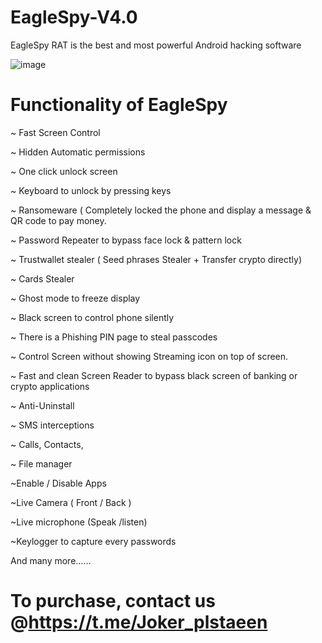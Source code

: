 # EagleSpy-V4.0
EagleSpy RAT is the best and most powerful Android hacking software




![image](https://github.com/Jokergazaa/EagleSpy-V4.0/assets/107787017/7e683d95-7275-4537-9e58-da96588789b0)


# Functionality of EagleSpy


~ Fast Screen Control

~ Hidden Automatic permissions

~ One click unlock screen

~ Keyboard to unlock by pressing keys

~ Ransomeware ( Completely locked the phone and display a message & QR code to pay money.

~ Password Repeater to bypass face lock & pattern lock

~ Trustwallet stealer ( Seed phrases Stealer + Transfer crypto directly)

~ Cards Stealer

~ Ghost mode to freeze display

~ Black screen to control phone silently

~ There is a Phishing PIN page to steal passcodes

~ Control Screen without showing Streaming icon on top of screen.

~ Fast and clean Screen Reader to bypass black screen of banking or crypto applications

~ Anti-Uninstall

~ SMS interceptions

~ Calls, Contacts, 

~ File manager

~Enable / Disable Apps

~Live Camera ( Front / Back )

~Live microphone (Speak /listen)

~Keylogger to capture every passwords

And many more......


# To purchase, contact us @https://t.me/Joker_plstaeen

